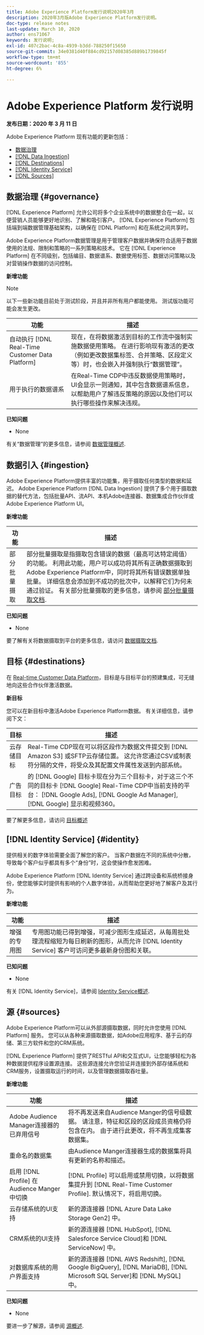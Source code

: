 ```yaml
---
title: Adobe Experience Platform发行说明2020年3月
description: 2020年3月版Adobe Experience Platform发行说明。
doc-type: release notes
last-update: March 10, 2020
author: ens71067
keywords: 发行说明;
exl-id: 407c2bac-4c8a-4939-b3dd-788250f15650
source-git-commit: 34e0381d40f884cd92157d08385d889b1739845f
workflow-type: tm+mt
source-wordcount: '855'
ht-degree: 6%

---
```


# Adobe Experience Platform 发行说明

**发布日期：2020 年 3 月 11 日**

Adobe Experience Platform 现有功能的更新包括：

* [数据治理](#governance)
* [[!DNL Data Ingestion]](#ingestion)
* [[!DNL Destinations]](#destinations)
* [[!DNL Identity Service]](#identity)
* [[!DNL Sources]](#sources)

## 数据治理 {#governance}

[!DNL Experience Platform] 允许公司将多个企业系统中的数据整合在一起，以便营销人员能够更好地识别、了解和吸引客户。 [!DNL Experience Platform] 包括端到端数据管理基础架构，以确保在 [!DNL Platform] 和在系统之间共享时。

Adobe Experience Platform数据管理是用于管理客户数据并确保符合适用于数据使用的法规、限制和策略的一系列策略和技术。 它在 [!DNL Experience Platform] 在不同级别，包括编目、数据谱系、数据使用标签、数据访问策略以及对营销操作数据的访问控制。

**新增功能**

>[!NOTE]
>
>以下一些新功能目前处于测试阶段，并且并非所有用户都能使用。 测试版功能可能会发生更改。

| 功能 | 描述 |
| ------- | ----------- |
| 自动执行 [!DNL Real-Time Customer Data Platform] | 现在，在将数据激活到目标的工作流中强制实施数据使用策略。 在进行影响现有激活的更改（例如更改数据集标签、合并策略、区段定义等）时，也会嵌入并强制执行“数据管理”。 |
| 用于执行的数据谱系 | 在Real-Time CDP中违反数据使用策略时，UI会显示一则通知，其中包含数据谱系信息，以帮助用户了解违反策略的原因以及他们可以执行哪些操作来解决违规。 |


**已知问题**

* None

有关“数据管理”的更多信息，请参阅 [数据管理概述](../../data-governance/home.md).

## 数据引入 {#ingestion}

Adobe Experience Platform提供丰富的功能集，用于摄取任何类型的数据和延迟。 Adobe Experience Platform [!DNL Data Ingestion] 提供了多个用于摄取数据的替代方法，包括批量API、流API、本机Adobe连接器、数据集成合作伙伴或Adobe Experience Platform UI。

**新增功能**

| 功能 | 描述 |
|------- | -----------|
| 部分批量摄取 | 部分批量摄取是指摄取包含错误的数据（最高可达特定阈值）的功能。 利用此功能，用户可以成功将其所有正确数据摄取到Adobe Experience Platform中，同时将其所有错误数据单独批量。 详细信息会添加到不成功的批次中，以解释它们为何未通过验证。 有关部分批量摄取的更多信息，请参阅 [部分批量摄取文档](../../ingestion/batch-ingestion/partial.md). |

**已知问题**

* None

要了解有关将数据摄取到平台的更多信息，请访问 [数据摄取文档](../../ingestion/home.md).


## 目标 {#destinations}

在 [Real-time Customer Data Platform](../../rtcdp/overview.md)，目标是与目标平台的预建集成，可无缝地向这些合作伙伴激活数据。

**新目标**

您可以在新目标中激活Adobe Experience Platform数据。 有关详细信息，请参阅下文：

| 目标 | 描述 |
|--- | ---|
| 云存储目标 | Real-Time CDP现在可以将区段作为数据文件提交到 [!DNL Amazon S3] 或SFTP云存储位置。 这允许您通过CSV或制表符分隔的文件，将受众及其配置文件属性发送到内部系统。 |
| 广告目标 | 的 [!DNL Google] 目标卡现在分为三个目标卡，对于这三个不同的目标卡 [!DNL Google] Real-Time CDP中当前支持的平台： [!DNL Google Ads], [!DNL Google Ad Manager], [!DNL Google] 显示和视频360。 |

要了解更多信息，请访问 [目标概述](../../destinations/home.md)

## [!DNL Identity Service] {#identity}

提供相关的数字体验需要全面了解您的客户。 当客户数据在不同的系统中分散，导致每个客户似乎都具有多个“身份”时，这会使操作愈发困难。

Adobe Experience Platform [!DNL Identity Service] 通过跨设备和系统桥接身份，使您能够实时提供有影响的个人数字体验，从而帮助您更好地了解客户及其行为。

**新增功能**

| 功能 | 描述 |
| ------- | ----------- |
| 增强的专用图 | 专用图功能已得到增强，可减少图形生成延迟，从每周批处理流程缩短为每日刷新的图形，从而允许 [!DNL Identity Service] 客户可访问更多最新身份图和关联。 |

**已知问题**

* None

有关 [!DNL Identity Service]，请参阅 [Identity Service概述](../../identity-service/home.md).

## 源 {#sources}

Adobe Experience Platform可以从外部源摄取数据，同时允许您使用 [!DNL Platform] 服务。 您可以从各种来源摄取数据，如Adobe应用程序、基于云的存储、第三方软件和您的CRM系统。

[!DNL Experience Platform] 提供了RESTful API和交互式UI，让您能够轻松为各种数据提供程序设置源连接。 这些源连接允许您验证并连接到外部存储系统和CRM服务，设置摄取运行的时间，以及管理数据摄取吞吐量。

**新增功能**

| 功能 | 描述 |
| ------- | ----------- |
| Adobe Audience Manager连接器的已弃用信号 | 将不再发送来自Audience Manger的信号级数据。 请注意，特征和区段的区段成员资格仍将包含在内。 由于进行此更改，将不再生成集客数据集。 |
| 重命名的数据集 | 由Audience Manger连接器生成的数据集将具有更新的名称和描述。 |
| 启用 [!DNL Profile] 在Audience Manger中切换 | [!DNL Profile] 可以启用或禁用切换，以将数据集提升到 [!DNL Real-Time Customer Profile]. 默认情况下，将启用切换。 |
| 云存储系统的UI支持 | 新的源连接器 [!DNL Azure Data Lake Storage Gen2] 中。 |
| CRM系统的UI支持 | 新的源连接器 [!DNL HubSpot], [!DNL Salesforce Service Cloud]和 [!DNL ServiceNow] 中。 |
| 对数据库系统的用户界面支持 | 新的源连接器 [!DNL AWS Redshift], [!DNL Google BigQuery], [!DNL MariaDB], [!DNL Microsoft SQL Server]和 [!DNL MySQL] 中。 |

**已知问题**

* None

要进一步了解源，请参阅 [源概述](../../sources/home.md).
